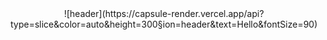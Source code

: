 <div align=center>
![header](https://capsule-render.vercel.app/api?type=slice&color=auto&height=300&section=header&text=Hello&fontSize=90)
</div>
